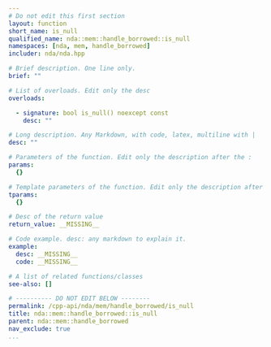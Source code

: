 ```yaml
---
# Do not edit this first section
layout: function
short_name: is_null
qualified_name: nda::mem::handle_borrowed::is_null
namespaces: [nda, mem, handle_borrowed]
includer: nda/nda.hpp

# Brief description. One line only.
brief: ""

# List of overloads. Edit only the desc
overloads:

  - signature: bool is_null() noexcept const
    desc: ""

# Long description. Any Markdown, with code, latex, multiline with |
desc: ""

# Parameters of the function. Edit only the description after the :
params:
  {}

# Template parameters of the function. Edit only the description after the :
tparams:
  {}

# Desc of the return value
return_value: __MISSING__

# Code example. desc: any markdown to explain it.
example:
  desc: __MISSING__
  code: __MISSING__

# A list of related functions/classes
see-also: []

# ---------- DO NOT EDIT BELOW --------
permalink: /cpp-api/nda/mem/handle_borrowed/is_null
title: nda::mem::handle_borrowed::is_null
parent: nda::mem::handle_borrowed
nav_exclude: true
...
```


